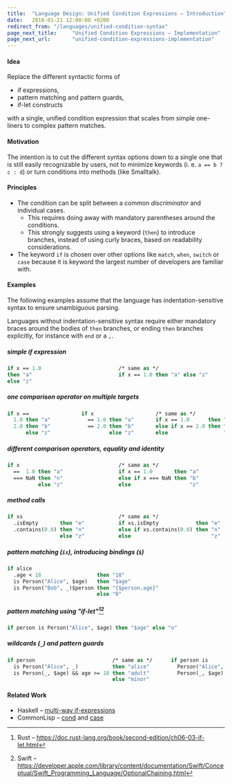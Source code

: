```yaml
---
title:  "Language Design: Unified Condition Expressions – Introduction"
date:   2018-01-21 12:00:00 +0200
redirect_from: "/languages/unified-condition-syntax"
page_next_title:     "Unified Condition Expressions – Implementation"
page_next_url:       "unified-condition-expressions-implementation"
---
```


#### Idea

Replace the different syntactic forms of

- if expressions,
- pattern matching and pattern guards,
- if-let constructs

with a single, unified condition expression that scales from simple one-liners to complex pattern matches.

#### Motivation

The intention is to cut the different syntax options down to a single one that is still easily recognizable by users,
not to minimize keywords (i. e. `a == b ? c : d`) or turn conditions into methods (like Smalltalk).

#### Principles

- The condition can be split between a common _discriminator_ and individual cases.
  - This requires doing away with mandatory parentheses around the conditions.
  - This strongly suggests using a keyword (`then`) to introduce branches, instead of using curly braces,
    based on readability considerations.
- The keyword `if` is chosen over other options like `match`, `when`, `switch` or `case`
  because it is keyword the largest number of developers are familiar with.

#### Examples

The following examples assume that the language has indentation-sensitive syntax to ensure unambiguous parsing.

Languages without indentation-sensitive syntax require either mandatory braces around the bodies of `then` branches,
or ending `then` branches explicitly, for instance with `end` or a `,`.

##### simple if expression
```ml
if x == 1.0                         /* same as */
then "a"                            if x == 1.0 then "a" else "z"
else "z"
```

##### one comparison operator on multiple targets
```ml
if x ==                 if x                    /* same as */
  1.0 then "a"            == 1.0 then "a"       if x == 1.0      then "a"
  2.0 then "b"            == 2.0 then "b"       else if x == 2.0 then "b"
      else "z"                   else "z"       else                  "z"
```

##### different comparison operators, equality and identity
```ml
if x                                /* same as */
  ==  1.0 then "a"                  if x == 1.0       then "a"
  === NaN then "n"                  else if x === NaN then "b"
          else "z"                  else                   "z"
```

##### method calls
```ml
if xs                               /* same as */
  .isEmpty       then "e"           if xs.isEmpty            then "e"
  .contains(0.0) then "n"           else if xs.contains(0.0) then "n"      
                 else "z"           else                          "z"
```

##### pattern matching (`is`), introducing bindings (`$`)
```ml
if alice
  .age < 18                  then "18"
  is Person("Alice", $age)   then "$age"
  is Person("Bob", _)$person then "{$person.age}"
                             else "0"
```

##### pattern matching using "if-let"[^rust][^swift]
```ml
if person is Person("Alice", $age) then "$age" else "o"
```

##### wildcards (`_`) and pattern guards
```ml
if person                         /* same as */      if person is
  is Person("Alice", _)           then "alice"         Person("Alice", _)           then "alice"
  is Person(_, $age) && age >= 18 then "adult"         Person(_, $age) && age >= 18 then "adult"
                                  else "minor"                                      else "minor"
```

#### Related Work

- Haskell – [multi-way if-expressions](https://downloads.haskell.org/~ghc/latest/docs/html/users_guide/glasgow_exts.html#extension-MultiWayIf)
- CommonLisp – [cond](http://www.lispworks.com/documentation/HyperSpec/Body/m_cond.htm)
  and [case](http://www.lispworks.com/documentation/HyperSpec/Body/m_case_.htm#case)

[^rust]: Rust – https://doc.rust-lang.org/book/second-edition/ch06-03-if-let.html
[^swift]: Swift – https://developer.apple.com/library/content/documentation/Swift/Conceptual/Swift_Programming_Language/OptionalChaining.html
